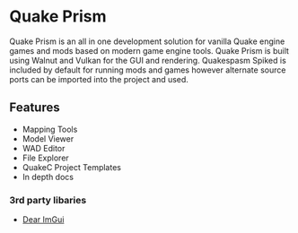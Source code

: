 # Quake Prism

Quake Prism is an all in one development solution for vanilla Quake engine games and mods based on modern game engine tools. Quake Prism is built using Walnut and Vulkan for the GUI and rendering. Quakespasm Spiked is included by default for running mods and games however alternate source ports can be imported into the project and used.

## Features
- Mapping Tools
- Model Viewer
- WAD Editor
- File Explorer
- QuakeC Project Templates
- In depth docs

### 3rd party libaries
- [Dear ImGui](https://github.com/ocornut/imgui)

